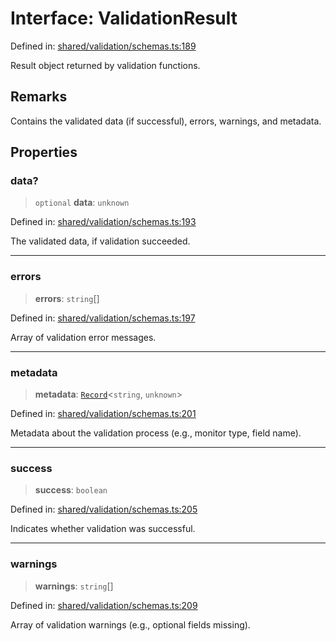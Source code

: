 # Interface: ValidationResult

Defined in: [shared/validation/schemas.ts:189](https://github.com/Nick2bad4u/Uptime-Watcher/blob/8a1973382d5fe14c52996ecda381894eb7ecd4a6/shared/validation/schemas.ts#L189)

Result object returned by validation functions.

## Remarks

Contains the validated data (if successful), errors, warnings, and metadata.

## Properties

### data?

> `optional` **data**: `unknown`

Defined in: [shared/validation/schemas.ts:193](https://github.com/Nick2bad4u/Uptime-Watcher/blob/8a1973382d5fe14c52996ecda381894eb7ecd4a6/shared/validation/schemas.ts#L193)

The validated data, if validation succeeded.

***

### errors

> **errors**: `string`[]

Defined in: [shared/validation/schemas.ts:197](https://github.com/Nick2bad4u/Uptime-Watcher/blob/8a1973382d5fe14c52996ecda381894eb7ecd4a6/shared/validation/schemas.ts#L197)

Array of validation error messages.

***

### metadata

> **metadata**: [`Record`](https://www.typescriptlang.org/docs/handbook/utility-types.html#recordkeys-type)\<`string`, `unknown`\>

Defined in: [shared/validation/schemas.ts:201](https://github.com/Nick2bad4u/Uptime-Watcher/blob/8a1973382d5fe14c52996ecda381894eb7ecd4a6/shared/validation/schemas.ts#L201)

Metadata about the validation process (e.g., monitor type, field name).

***

### success

> **success**: `boolean`

Defined in: [shared/validation/schemas.ts:205](https://github.com/Nick2bad4u/Uptime-Watcher/blob/8a1973382d5fe14c52996ecda381894eb7ecd4a6/shared/validation/schemas.ts#L205)

Indicates whether validation was successful.

***

### warnings

> **warnings**: `string`[]

Defined in: [shared/validation/schemas.ts:209](https://github.com/Nick2bad4u/Uptime-Watcher/blob/8a1973382d5fe14c52996ecda381894eb7ecd4a6/shared/validation/schemas.ts#L209)

Array of validation warnings (e.g., optional fields missing).
